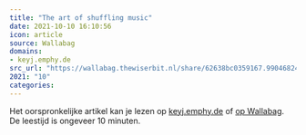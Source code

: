 ```yaml
---
title: "The art of shuffling music"
date: 2021-10-10 16:10:56
icon: article
source: Wallabag
domains:
- keyj.emphy.de
src_url: "https://wallabag.thewiserbit.nl/share/62638bc0359167.99046824"
2021: "10"
categories:
---
```

Het oorspronkelijke artikel kan je lezen op [keyj.emphy.de](http://keyj.emphy.de/balanced-shuffle/) of [op Wallabag](https://wallabag.thewiserbit.nl/share/62638bc0359167.99046824). De leestijd is ongeveer 10 minuten.